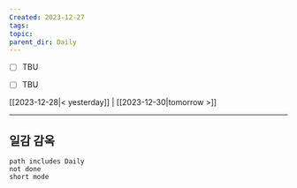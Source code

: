 ```yaml
---
Created: 2023-12-27
tags: 
topic: 
parent_dir: Daily
---
```


- [ ] TBU  
- [ ] TBU  
  
  
[[2023-12-28|< yesterday]] | [[2023-12-30|tomorrow >]]  
  
---  
## 일감 감옥  
```tasks  
path includes Daily  
not done  
short mode  
```